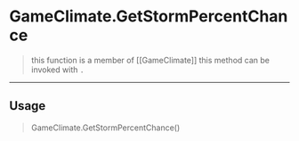 # GameClimate.GetStormPercentChance
> this function is a member of [[GameClimate]]
> this method can be invoked with `.`
-----
## Usage
> GameClimate.GetStormPercentChance()
